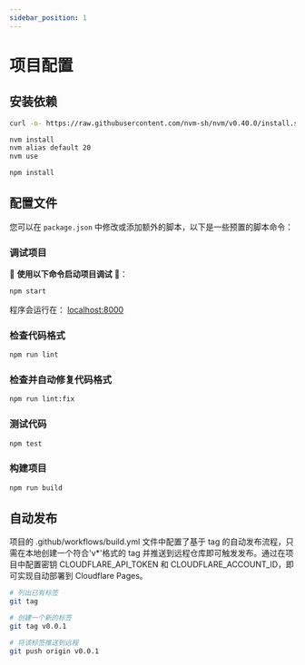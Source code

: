 ```yaml
---
sidebar_position: 1
---
```


# 项目配置

## 安装依赖

```bash
curl -o- https://raw.githubusercontent.com/nvm-sh/nvm/v0.40.0/install.sh | bash

nvm install
nvm alias default 20
nvm use

npm install
```

## 配置文件

您可以在 `package.json` 中修改或添加额外的脚本，以下是一些预置的脚本命令：

### 调试项目

🚀 **使用以下命令启动项目调试** 🚀：

```bash
npm start
```

程序会运行在： [localhost:8000](http://localhost:8000/)

### 检查代码格式

```bash
npm run lint
```

### 检查并自动修复代码格式

```bash
npm run lint:fix
```

### 测试代码

```bash
npm test
```

### 构建项目

```bash
npm run build
```

## 自动发布

项目的 .github/workflows/build.yml 文件中配置了基于 tag 的自动发布流程，只需在本地创建一个符合'v*'格式的 tag 并推送到远程仓库即可触发发布。通过在项目中配置密钥 CLOUDFLARE_API_TOKEN 和 CLOUDFLARE_ACCOUNT_ID，即可实现自动部署到 Cloudflare Pages。

```bash
# 列出已有标签
git tag

# 创建一个新的标签
git tag v0.0.1

# 将该标签推送到远程
git push origin v0.0.1
```
